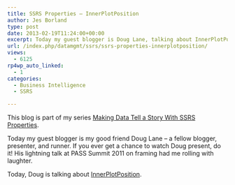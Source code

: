 ```yaml
---
title: SSRS Properties – InnerPlotPosition
author: Jes Borland
type: post
date: 2013-02-19T11:24:00+00:00
excerpt: Today my guest blogger is Doug Lane, talking about InnerPlotPosition.
url: /index.php/datamgmt/ssrs/ssrs-properties-innerplotposition/
views:
  - 6125
rp4wp_auto_linked:
  - 1
categories:
  - Business Intelligence
  - SSRS

---
```

This blog is part of my series [Making Data Tell a Story With SSRS Properties][1].

Today my guest blogger is my good friend Doug Lane &#8211; a fellow blogger, presenter, and runner. If you ever get a chance to watch Doug present, do it! His lightning talk at PASS Summit 2011 on framing had me rolling with laughter.

Today, Doug is talking about [InnerPlotPosition][2].

 [1]: /index.php/DataMgmt/ssrs/making-data-tell-a-story
 [2]: http://www.douglane.net/fit-chart-labels-in-ssrs/